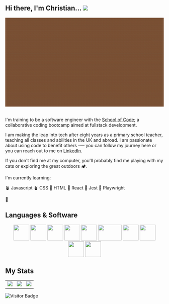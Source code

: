 ## Hi there, I'm Christian... <img src="https://media.giphy.com/media/hvRJCLFzcasrR4ia7z/giphy.gif" width="25px"></a>

![](https://github.com/lastcastleofbowser/lastcastleofbowser/blob/main/cw_banner.gif)

##
<!-- <img src="https://user-images.githubusercontent.com/123087687/221354891-28eb9411-16df-453f-8c34-a80b7b90ba49.jpeg" width="271" height="310"> -->

I'm training to be a software engineer with the [School of Code](https://www.schoolofcode.co.uk); a collaborative coding bootcamp aimed at fullstack development.

I am making the leap into tech after eight years as a primary school teacher, teaching all classes and abilities in the UK and abroad. I am passionate about using code to benefit others -— you can follow my journey here or you can reach out to me on [LinkedIn](https://www.linkedin.com/in/christianwillcox/).

If you don't find me at my computer, you'll probably find me playing with my cats or exploring the great outdoors 🏕️.

I'm currently learning:

🪴 Javascript
🪴 CSS
🌿 HTML
🌿 React 
🌱 Jest 
🌱 Playwright


🤟

## Languages & Software

<div align = "center">
<img src = "https://user-images.githubusercontent.com/123087687/230131452-03351879-78d1-48cd-8086-dec045623bd5.png" width="50" height="50"><!--HTML-->
<img src = "https://user-images.githubusercontent.com/123087687/230131156-f47258e5-a301-4b75-8741-228628028493.png" width="50" height="50"> <!--CSS-->
<img src = "https://user-images.githubusercontent.com/123087687/230131671-46602ef8-d0f0-436b-a95c-797708909281.png" width="50" height="50"><!--JS-->
<img src = "https://user-images.githubusercontent.com/123087687/230130110-c1fbd578-7bb3-4b86-a979-908a9c762cb2.png" width="50" height="50"><!--Jest-->
<img src = "https://user-images.githubusercontent.com/123087687/230130352-f1a5df84-8e5c-4f90-83d2-012400fd777b.png" width="50" height="50"> <!--Playwright-->
 <img src = "https://user-images.githubusercontent.com/123087687/230385207-fb55b675-5978-4a60-aa6d-29ab0d69f3db.png" width="75" height="50"> <!--Figma--> 
  <img src = "https://user-images.githubusercontent.com/123087687/230386768-3c992ef3-2b49-4e58-99e1-daa9dad076d3.png" width="50" height="50"> <!--Node JS -->
 <img src = "https://user-images.githubusercontent.com/123087687/230385932-a0e1a648-300d-4582-ad3c-253873a39990.png" width="50" height="50"> <!--Slack-->
    <img src = "https://user-images.githubusercontent.com/123087687/231821468-8a33c894-7b76-4409-8241-6fe1c887e31f.png" width="50" height="50"> <!--React-->
 <img src = "https://github.com/lastcastleofbowser/lastcastleofbowser/assets/123087687/48591c73-963d-46e3-a9cc-1d97487c7d3b" width="50" height="50"> <!--SQL-->

</div>

## My Stats

<table>
 <tr>
<td align=top><img src = "https://github-readme-stats.vercel.app/api/?username=lastcastleofbowser&count_private=true&theme=tokyonight&showicons=true"></td>
<td align=top><img src ="https://github-readme-stats.vercel.app/api/top-langs/?username=lastcastleofbowser&langs_count=5&theme=tokyonight"></td>
 <td align=top><img src ="https://www.codewars.com/users/lastcastleofbowser/badges/large"></td>
</tr>
</table>

![Visitor Badge](https://visitor-badge.laobi.icu/badge?page_id=lastcastleofboswer.lastcastleofbowser)


<!--
**lastcastleofbowser/lastcastleofbowser** is a ✨ _special_ ✨ repository because its `README.md` (this file) appears on your GitHub profile.

Here are some ideas to get you started:

- 🔭 I’m currently working on ...
- 🌱 I’m currently learning ...
- 👯 I’m looking to collaborate on ...
- 🤔 I’m looking for help with ...
- 💬 Ask me about ...
- 📫 How to reach me: ...
- 😄 Pronouns: ...
- ⚡ Fun fact: ...
-->
